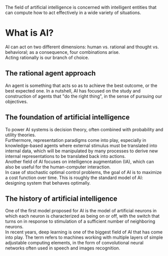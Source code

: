 The field of artificial intelligence is concerned with intelligent entities that can compute how to act effectively in a wide variety of situations.
# What is AI?
AI can act on two different dimensions: human vs. rational and thought vs. behavioral; as a consequence, four combinations arise.<br>
Acting rationally is our branch of choice.
## The rational agent approach
An agent is something that acts so as to achieve the best outcome, or the best expected one. In a nutshell, AI has focused on the study and construction of agents that "do the right thing", in the sense of pursuing our objectives.
## The foundation of artificial intelligence
To power AI systems is decision theory, often combined with probability and utility theories.<br>
Furthermore, representation paradigms come into play, especially in knowledge-based agents where external stimulus must be translated into internal data, which will be manipulated by many processes to derive new internal representations to be translated back into actions.<br>
Another field of AI focuses on intelligence augmentation (IA), which can also be useful for the human-computer interaction.<br>
In case of stochastic optimal control problems, the goal of AI is to maximize a cost function over time. This is roughly the standard model of AI: designing system that behaves optimally.
## The history of artificial intelligence
One of the first model proposed for AI is the model of artificial neurons in which each neuron is characterized as being on or off, with the switch that turns on in response to stimulation of a sufficient number of neighboring neurons.<br>
In recent years, deep learning is one of the biggest field of AI that has come into play. The term refers to machines working with multiple layers of simple adjustable computing elements, in the form of convolutional neural networks often used in speech and images recognition.